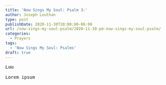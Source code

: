 ```yaml
---
title: 'Now Sings My Soul: Psalm 3:'
author: Joseph Louthan
type: post
publishDate: 2020-11-30T20:00:00-06:00
url: /now-sings-my-soul-psalm/2020-11-30-pm-now-sings-my-soul-psalm/
categories:
  - Prayers
tags:
  - 'Now Sings My Soul: Psalms'
draft: true
---
```


<pre>
<div style="font-variant: small-caps;">Lord</div>
Lorem ipsum
</pre>
